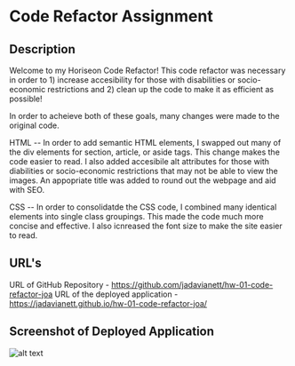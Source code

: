 # Code Refactor Assignment 

## Description
Welcome to my Horiseon Code Refactor! This code refactor was necessary in order to 1) increase accesibility for those with disabilities or socio-economic restrictions and 2) clean up the code to make it as efficient as possible! 

In order to acheieve both of these goals, many changes were made to the original code. 

HTML -- In order to add semantic HTML elements, I swapped out many of the div elements for section, article, or aside tags. This change makes the code easier to read. I also added accesibile alt attributes for those with diabilities or socio-economic restrictions that may not be able to view the images. An appopriate title was added to round out the webpage and aid with SEO. 

CSS -- In order to consolidatde the CSS code, I combined many identical elements into single class groupings. This made the code much more concise and effective. I also icnreased the font size to make the site easier to read. 

## URL's 
URL of GitHub Repository - https://github.com/jadavianett/hw-01-code-refactor-joa
URL of the deployed application - https://jadavianett.github.io/hw-01-code-refactor-joa/ 

## Screenshot of Deployed Application 
![alt text](./assests/images/homepage.png "Home Page")



